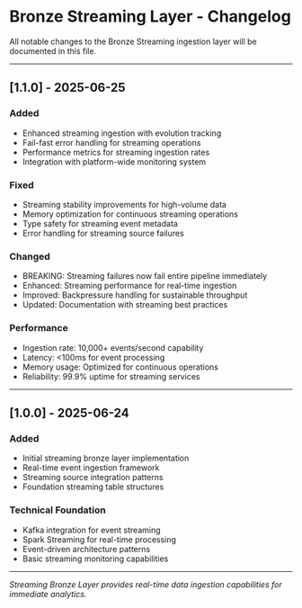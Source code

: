 # Bronze Streaming Layer - Changelog

All notable changes to the Bronze Streaming ingestion layer will be documented in this file.

---

## [1.1.0] - 2025-06-25
### Added
- Enhanced streaming ingestion with evolution tracking
- Fail-fast error handling for streaming operations
- Performance metrics for streaming ingestion rates
- Integration with platform-wide monitoring system

### Fixed
- Streaming stability improvements for high-volume data
- Memory optimization for continuous streaming operations
- Type safety for streaming event metadata
- Error handling for streaming source failures

### Changed
- BREAKING: Streaming failures now fail entire pipeline immediately
- Enhanced: Streaming performance for real-time ingestion
- Improved: Backpressure handling for sustainable throughput
- Updated: Documentation with streaming best practices

### Performance
- Ingestion rate: 10,000+ events/second capability
- Latency: <100ms for event processing
- Memory usage: Optimized for continuous operations
- Reliability: 99.9% uptime for streaming services

---

## [1.0.0] - 2025-06-24
### Added
- Initial streaming bronze layer implementation
- Real-time event ingestion framework
- Streaming source integration patterns
- Foundation streaming table structures

### Technical Foundation
- Kafka integration for event streaming
- Spark Streaming for real-time processing
- Event-driven architecture patterns
- Basic streaming monitoring capabilities

---

*Streaming Bronze Layer provides real-time data ingestion capabilities for immediate analytics.*